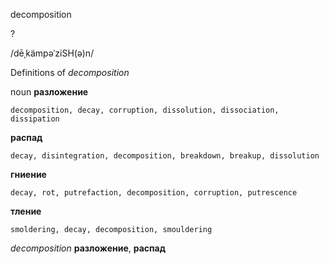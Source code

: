 decomposition

?

/dēˌkämpəˈziSH(ə)n/

Definitions of _decomposition_

noun
**разложение**

    decomposition, decay, corruption, dissolution, dissociation, dissipation
**распад**

    decay, disintegration, decomposition, breakdown, breakup, dissolution
**гниение**

    decay, rot, putrefaction, decomposition, corruption, putrescence
**тление**

    smoldering, decay, decomposition, smouldering

_decomposition_
**разложение**, **распад**